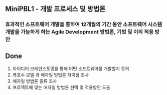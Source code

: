 ## MiniPBL1 - 개발 프로세스 및 방법론

### 효과적인 소프트웨어 개발을 통하여 12개월의 기간 동안 소프트웨어 시스템 개발을 가능하게 하는 Agile Development 방법론, 기법 및 이의 적용 방안

## Done

1. 아이디어 브레인스토밍을 통해 어떤 소프트웨어를 개발할지 토의
2. 폭포수 모델 과 애자일 방법론 차이점 조사
3. 애자일 방법론 종류 조사
4. 프로젝트에 맞는 애자일 방법론 선택 및 적용방안 도출
